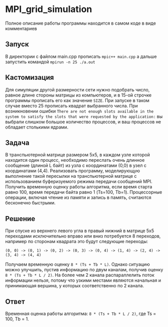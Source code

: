 # MPI_grid_simulation

Полное описание работы программы находится в самом коде в виде комментариев

## Запуск

В директории с файлом main.cpp прописать
```mpic++ main.cpp```
а дальше запустить командой
```mpirun -n 25 ./a.out ```

## Кастомизация
Для симуляции другой размерности сети нужно подобрать число, равное длине стороны матрицы из компьютеров, и в 15-ой строчке программы прописать его как значение ```SIZE```.
При запуске в таком случае вместо 25 прописать квадрат выбранного числа. При возникновении ошибки ```There are not enough slots available in the system to satisfy the
slots that were requested by the application:``` вы выбрали слишком большое количество процессов, и ваш процессов не обладает столькими ядрами.

## Задача

В транспьютерной матрице размером 5x5, в каждом узле которой находится один процесс, необходимо переслать очень длинное сообщение (длиной L байт) из узла с координатами (0,0) в узел с координатами (4,4). Реализовать программу, моделирующую выполнение такой пересылки на транспьютерной матрице с использованием буферизуемого режима передачи сообщений MPI. Получить временную оценку работы алгоритма, если время старта равно 100, время передачи байта равно 1 (Ts=100, Tb=1). Процессорные операции, включая чтение из памяти и запись в память, считаются бесконечно быстрыми.

## Решение

При спуске из верхнего левого угла в правый нижний в матрице 5x5 переходами исключительно вправо или вниз потребуется 8 переходов, например по сторонам квадрата это будут следующие переходы:

```
(0, 0) -> (0, 1) -> (0, 2) -> (0, 3) -> (0, 4) -> (1, 4) -> (2, 4) -> (3, 4) -> (4, 4)
```

Получаем временную оценку `8 * (Ts + Tb * L)`. Однако ситуацию можно улучшить, пустив информацию по двум каналам, получив оценку `8 * (Ts + Tb * L / 2)`. На более чем 2 канала распараллелить поток информации нельзя, потому что узкими местами являются начальная и принимающая вершина, у которых соответственно по 2 канала.

## Ответ

Временная оценка работы алгоритма: `8 * (Ts + Tb * L / 2)`, где Ts = 100, Tb = 1.
